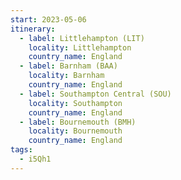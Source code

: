 ```yaml
---
start: 2023-05-06
itinerary:
  - label: Littlehampton (LIT)
    locality: Littlehampton
    country_name: England
  - label: Barnham (BAA)
    locality: Barnham
    country_name: England
  - label: Southampton Central (SOU)
    locality: Southampton
    country_name: England
  - label: Bournemouth (BMH)
    locality: Bournemouth
    country_name: England
tags:
  - i5Qh1
---
```


